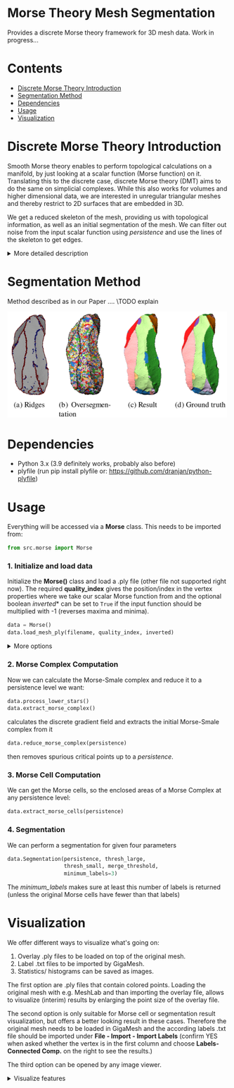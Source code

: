 # Morse Theory Mesh Segmentation

Provides a discrete Morse theory framework for 3D mesh data. Work in progress...

# Contents
- [Discrete Morse Theory Introduction](#discrete-morse-theory-introduction)
- [Segmentation Method](#segmentation-method)
- [Dependencies](#dependencies)
- [Usage](#usage)
- [Visualization](#visualization)
# Discrete Morse Theory Introduction

Smooth Morse theory enables to perform topological calculations on a manifold, by just looking at a scalar function (Morse function) on it. Translating this to the discrete case, discrete Morse theory (DMT) aims to do the same on simplicial complexes. While this also works for volumes and higher dimensional data, we are interested in unregular triangular meshes and thereby restrict to 2D surfaces that are embedded in 3D. 

We get a reduced skeleton of the mesh, providing us with topological information, as well as an initial segmentation of the mesh. We can filter out noise from the input scalar function using *persistence* and use the lines of the skeleton to get edges.

<details>
  <summary>More detailed description</summary>

## Setup

Looking at the gradient of the scalar function we get minima, saddle points and maxima, also called critical points, on our surface and we can connect them with lines by following the flow or steepest descent of the gradient. These extremal lines are also called Separatrices and give adjacency information between the critical points.

## Morse-Smale Complex

We get a Morse-Smale complex, which represents the topology of the underlying mesh, by taking the critical points of their respective dimension for the chain groups and the adjacency information as boundary operator. Further the separatrices span a skeleton on the mesh, which leads to separated areas of the mesh enclosed by separatrices. These cells are called Morse cells and give a first segmentation of the mesh.

<img src="./pictures/MSComplexMorsecell_arrows.png"  width="300">

## Noise Reduction
The initial segmentation usually is very noisy due to the nature of the input data containing a large amount of small local minima and maxima. We are not interested on this small scale structure when looking at segmentations for the whole mesh. Therefore we use a *persistence* [REF]parameter to clean the initial Morse complex from local extrema whose function values are less than the persistence away from the next connected critical simplex. A extremum - saddle point separatrix can be reversed to cancel two critical simplices. This cuts some other separatrices and thereby enlarges Morse cells.

<img src="./pictures/MSComplex_cancelled_arrows_onered_better.png"  width="300">


## Edge Detection
In the cancellation process for noise reduction we remove some separatrices and prolong some separatrices. While we can stop the cancellation process such that we preserve the topologically most persistent features, we can also cancel as many critical simplices as possible and reduce the complex to only the minimum number of critical simplices (representing topological features).
When reducing to such a minimal complex, we can store a so called *separatrix persistence* [REF] for each cancelled separatrix. Giving them a meaningful metric, e.g. average curvature value along the separatrix, allows us to threshold out only important separatrices. These than work as an edge detector on the mesh. Using a double threshold for strong and weak edges as in the Canny edge detector, allows to extend the strong, clear edges with some weak edges if they can be prolonged.

</details>

# Segmentation Method
Method described as in our Paper .... \TODO explain

<img src="./pictures/DMT_Segmentation_Pipeline_art_31.png"  width="500">

# Dependencies

- Python 3.x (3.9 definitely works, probably also before)
- plyfile (run pip install plyfile or: https://github.com/dranjan/python-plyfile)
 
 # Usage

Everything will be accessed via a **Morse** class. This needs to be imported from:

```python
from src.morse import Morse
```

### 1. Initialize and load data
Initialize the **Morse()** class and load a .ply file (other file not supported right now). The required **quality_index** gives the position/index in the vertex properties where we take our scalar Morse function from and the optional boolean *inverted** can be set to `True` if the input function should be multiplied with -1 (reverses maxima and minima).

```python
data = Morse()
data.load_mesh_ply(filename, quality_index, inverted)
```

<details>
  <summary>More options</summary>

Can also read in a feature vector file (as generated by GigaMesh) and currently takes the maximum value in the vector for each vertex
```python
data.load_new_funvals(filename)
```
</details>

### 2. Morse Complex Computation
Now we can calculate the Morse-Smale complex and reduce it to a persistence level we want:

```python
data.process_lower_stars()
data.extract_morse_complex()
```
calculates the discrete gradient field and extracts the initial Morse-Smale complex from it

```python
data.reduce_morse_complex(persistence)
```
then removes spurious critical points up to a *persistence*.

### 3. Morse Cell Computation
We can get the Morse cells, so the enclosed areas of a Morse Complex at any persistence level:
```python
data.extract_morse_cells(persistence)
```

### 4. Segmentation
We can perform a segmentation for given four parameters
```python
data.Segmentation(persistence, thresh_large, 
                  thresh_small, merge_threshold, 
                  minimum_labels=3)
```
The *minimum_labels* makes sure at least this number of labels is returned (unless the original Morse cells have fewer than that labels)


# Visualization
We offer different ways to visualize what's going on: 
1. Overlay .ply files to be loaded on top of the original mesh.
2. Label .txt files to be imported by GigaMesh.
3. Statistics/ histograms can be saved as images.

The first option are .ply files that contain colored points. Loading the original mesh with e.g. MeshLab and than importing the overlay file, allows to visualize (interim) results by enlarging the point size of the overlay file.

The second option is only suitable for Morse cell or segmentation result visualization, but offers a better looking result in these cases. Therefore the original mesh needs to be loaded in GigaMesh and the according labels .txt file should be imported under **File - Import - Import Labels** (confirm YES when asked whether the vertex is in the first column and choose **Labels-Connected Comp.** on the right to see the results.)

The third option can be opened by any image viewer.

<details>
  <summary>Visualize features</summary>

## Morse Cells / Segmentation Cells

<details>
  <summary>Show</summary>

For the initial Morse Cells or the Morse cells of a reduced Morse Complex visualization can be done with overlay .ply files or label .txt files using one of the following functions: 
```python
data.plot_MorseCells_ply(persistence, filename)
data.plot_morse_cells_label_txt(persistence, filename)
```
where *filename* does not need to contain the file extension.

For segmentation results currently only the labels .txt option is available and a calculated parameter combination can be visulaized by:
```python
data.plot_segmentation_label_txt(persistence, thresh_large, 
                                 thresh_small, merge_threshold, 
                                 filename)
```
</details>

## Morse Complex

<details>
  <summary>Show</summary>

A Morse complex can be visualized by an overlay .ply file as follows:
```python
data.plot_MorseComplex_ply(persistence, filename, 
                           path_color=[255,0,255], 
                           detailed=False, 
                           separate_points_file=False)
```
This returns minima (critical vertices) as red points, saddles (critical edges) as green points in the middle of the edge and maxima (critical faces) as blue points in the center of the face. The separatrix points are by default colored pink, but can be changed using *path_color*.

The options *detailed* and *separate_points_file* refer to plotting options where a more exact and detailed Morse Complex is plotted: Instead of just giving the middle points of edges and faces as colored points, the *detailed* option allows to visualize the critical vertices, edges and faces as red points, green edges and blue triangles, while the separatrix is visualized as paths between the middle points of edges and faces or paths between edges and vertices.
Setting the *separate_points_file* to True additionally writes another .ply file containing only the red critical points, which is required for a better visualization in Meshlab.
The visualization in Meshlab for the detailed Morse complexes is a bit complicated, but you can follow these steps:
1. Load the overlay file first (if the additional points file is there, load both overlay files before the original mesh) It is important, that the overlay files are listed above the original mesh in the project!
2. For the general overlay file now use the following settings:
  - **Points:** Shading - Dot Decorator; Color - Vert; Point Size - (not too small, can be adjusted)
  - **Edges:** Shading - None; Color - Vert; Edge Width - (not too small, can be adjusted)
  - **Face:** Shading - Face; Color - Face; Back Face - Double
3. For the optional points overlay file, use the same settings, but just required for **Points**
4. Now turn on points, edges and faces on the overlay file and optionally the edges on the original mesh file to see the structure. Unfortuantely you can now see the points of each part of the separatrix as well, which does not look pleasant, but turning off the points will hide the red critical vertices. Therefore the additional points overlay can be used, to avoid this: Just turn off the points in the general overlay file and turn on only points in the points overlay file and you will get a good looking complete visualization of the Morse Complex.

This will give you a visualization as here:

<img src="./pictures/MSComplex_detailed_visualization_meshlab.png"  width="500">

</details>

## Edges

<details>
  <summary>Show</summary>

Salient edges can only be visualized as overlay .ply files as well. Using
```python
data.plot_salient_edges_ply(filename, thresh_high, thresh_low = None)
```
gives a .ply file of optionally double thresholded salient edges. If only *thresh_high* is given, it works as if there only is one threshold. All vertices contained in strong edges will be marked as red points, weak edges as blue.
</details>

## Histograms/Statistics

<details>
  <summary>Show</summary>

There are several options to show and/or save images of histograms, persistence diagrams or other statistics. 

A persistence diagram can be obtained as follows
```python
data.plot_persistence_diagram(persistence=0, pointsize=4, 
                             save=False, filepath='persistence_diagram')
```
All parameters are optional, the *persistence* parameter should make all points disappear that are closer than its value to the birth-death line of the persistence diagram.

Persistence Diagram             |  Persistence Diagram with persistence
:-------------------------:|:-------------------------:
<img src="./pictures/persistence_diagram_original.png"  width="300"> |  <img src="./pictures/persistence_diagram_0_04P.png"  width="300">

We can get the statistics of the separatrix persistences (includes mean, standard deviation and all values) as well as plot and/or show a histogram of their distribution
```python
statistics = data.salient_edge_statistics(nb_bins=15, log=False, save=False, 
                                          filepath='histogram', show=True)
```
The *log* parameter switches the y-Axis to log scale.

We can also obtain statisctics and histograms from the function values of all vertices or specifically for the vertices making up the critical simplices of a Morse complex with given persistence
```python
statistics1 = data.funval_statistics(nb_bins=15, log=False, save=False, 
                                     filepath='histogram', show=True)
                                     
statistics2 = data.critical_funval_statistics(persistence, nb_bins=15, 
                                              log=False, save=False, 
                                              filepath='histogram', show=True)
```
The *statistics2* returned from the second function here contains separate dictionaries with mean, standard deviation and all the values for minima, saddles and maxima.
</details>

</details>